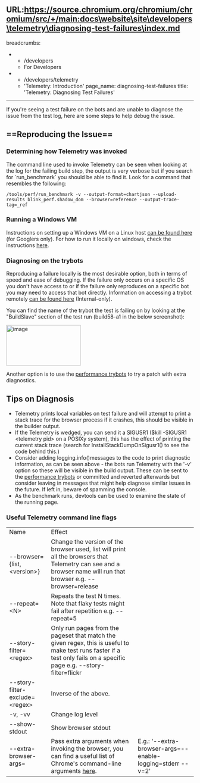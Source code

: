 URL:https://source.chromium.org/chromium/chromium/src/+/main:docs\website\site\developers\telemetry\diagnosing-test-failures\index.md
---
breadcrumbs:
- - /developers
  - For Developers
- - /developers/telemetry
  - 'Telemetry: Introduction'
page_name: diagnosing-test-failures
title: 'Telemetry: Diagnosing Test Failures'
---

If you're seeing a test failure on the bots and are unable to diagnose the issue
from the test log, here are some steps to help debug the issue.

## ==Reproducing the Issue==

### Determining how Telemetry was invoked

The command line used to invoke Telemetry can be seen when looking at the log
for the failing build step, the output is very verbose but if you search for
\`run_benchmark\` you should be able to find it. Look for a command that
resembles the following:

```none
/tools/perf/run_benchmark -v --output-format=chartjson --upload-results blink_perf.shadow_dom --browser=reference --output-trace-tag=_ref
```

### Running a Windows VM

Instructions on setting up a Windows VM on a Linux host [can be found
here](https://docs.google.com/a/google.com/document/d/1fAQRjM9oJqVrxzNpS1GH_62smLgphvpeWChCKo-wW2Y/edit?usp=sharing)
(for Googlers only). For how to run it locally on windows, check the
instructions [here](/developers/telemetry/run_locally).

### Diagnosing on the trybots

Reproducing a failure locally is the most desirable option, both in terms of
speed and ease of debugging. If the failure only occurs on a specific OS you
don't have access to or if the failure only reproduces on a specific bot you may
need to access that bot directly. Information on accessing a trybot remotely
[can be found here](http://go/chrome-trybot-remote-access)
(Internal-only).

You can find the name of the trybot the test is failing on by looking at the
"BuildSlave" section of the test run (build58-a1 in the below screenshot):

[<img alt="image"
src="/developers/telemetry/diagnosing-test-failures/Screen%20Shot%202014-12-10%20at%209.42.17%20AM.png"
height=109
width=200>](/developers/telemetry/diagnosing-test-failures/Screen%20Shot%202014-12-10%20at%209.42.17%20AM.png)

Another option is to use the [performance
trybots](/developers/telemetry/performance-try-bots) to try a patch with extra
diagnostics.

## Tips on Diagnosis

*   Telemetry prints local variables on test failure and will attempt to
            print a stack trace for the browser process if it crashes, this
            should be visible in the builder output.
*   If the Telemetry is wedged, you can send it a SIGUSR1 ($kill
            -SIGUSR1 &lt;telemetry pid&gt; on a POSIXy system), this has the
            effect of printing the current stack trace (search for
            InstallStackDumpOnSigusr1() to see the code behind this.)
*   Consider adding logging.info()messages to the code to print
            diagnostic information, as can be seen above - the bots run
            Telemetry with the '-v' option so these will be visible in the build
            output. These can be sent to the [performance
            trybots](/developers/telemetry/performance-try-bots) or committed
            and reverted afterwards but consider leaving in messages that might
            help diagnose similar issues in the future. If left in, beware of
            spamming the console.
*   As the benchmark runs, devtools can be used to examine the state of
            the running page.

### Useful Telemetry command line flags

<table>
<tr>
<td>Name</td>
<td> Effect</td>
</tr>
<tr>
<td> --browser={list,&lt;version&gt;}</td>
<td> Change the version of the browser used, list will print all the browsers that Telemetry can see and a browser name will run that browser e.g. --browser=release</td>
</tr>
<tr>
<td> --repeat=&lt;N&gt;</td>
<td> Repeats the test N times. Note that flaky tests might fail after repetition e.g. --repeat=5</td>
</tr>
<tr>
<td> --story-filter=&lt;regex&gt;</td>
<td> Only run pages from the pageset that match the given regex, this is useful to make test runs faster if a test only fails on a specific page e.g. --story-filter=flickr</td>
</tr>
<tr>
<td> --story-filter-exclude=&lt;regex&gt;</td>
<td> Inverse of the above.</td>
</tr>
<tr>
<td> -v, -vv</td>
<td> Change log level</td>
</tr>
<tr>
<td> --show-stdout</td>
<td> Show browser stdout</td>
</tr>
<tr>
<td> --extra-browser-args=</td>
<td> Pass extra arguments when invoking the browser, you can find a useful list of Chrome's command-line arguments <a href="http://peter.sh/experiments/chromium-command-line-switches/">here</a>.</td>
<td>E.g.: '--extra-browser-args=--enable-logging=stderr --v=2'</td>
</tr>
</table>
